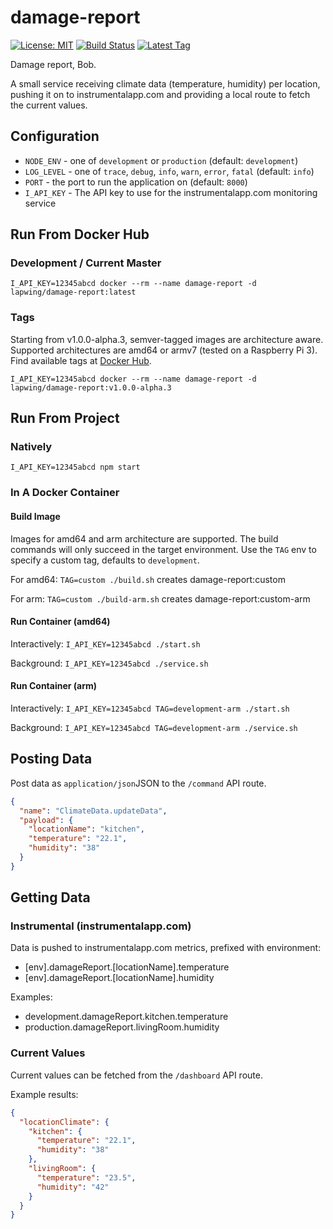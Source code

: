 # damage-report
[![License: MIT](https://img.shields.io/badge/License-MIT-yellow.svg)](https://opensource.org/licenses/MIT)
[![Build Status](https://travis-ci.org/Rekhyt/damage-report.svg?branch=master)](https://travis-ci.org/Rekhyt/damage-report)
[![Latest Tag](https://img.shields.io/github/v/tag/rekhyt/damage-report?style=flat)](https://github.com/Rekhyt/damage-report/releases)

Damage report, Bob.

A small service receiving climate data (temperature, humidity) per location, pushing it on to instrumentalapp.com and
providing a local route to fetch the current values.

## Configuration
* `NODE_ENV` - one of `development` or `production` (default: `development`)
* `LOG_LEVEL` - one of `trace`, `debug`, `info`, `warn`, `error`, `fatal` (default: `info`)
* `PORT` - the port to run the application on (default: `8000`)
* `I_API_KEY` - The API key to use for the instrumentalapp.com monitoring service

## Run From Docker Hub
### Development / Current Master

`I_API_KEY=12345abcd docker --rm --name damage-report -d lapwing/damage-report:latest`

### Tags
Starting from v1.0.0-alpha.3, semver-tagged images are architecture aware. Supported architectures are amd64 or armv7
(tested on a Raspberry Pi 3). Find available tags at [Docker Hub](https://hub.docker.com/r/lapwing/damage-report/tags).

`I_API_KEY=12345abcd docker --rm --name damage-report -d lapwing/damage-report:v1.0.0-alpha.3`

## Run From Project
### Natively
`I_API_KEY=12345abcd npm start`

### In A Docker Container
#### Build Image
Images for amd64 and arm architecture are supported. The build commands will only succeed in the target environment.
Use the `TAG` env to specify a custom tag, defaults to `development`.

For amd64: `TAG=custom ./build.sh` creates damage-report:custom

For arm: `TAG=custom ./build-arm.sh` creates damage-report:custom-arm

#### Run Container (amd64)
Interactively: `I_API_KEY=12345abcd ./start.sh`

Background: `I_API_KEY=12345abcd ./service.sh`

#### Run Container (arm)
Interactively: `I_API_KEY=12345abcd TAG=development-arm ./start.sh`

Background: `I_API_KEY=12345abcd TAG=development-arm ./service.sh`

## Posting Data
Post data as `application/json`JSON to the `/command` API route.

```json
{
  "name": "ClimateData.updateData",
  "payload": {
    "locationName": "kitchen",
    "temperature": "22.1",
    "humidity": "38"
  }
}
```

## Getting Data
### Instrumental (instrumentalapp.com)
Data is pushed to instrumentalapp.com metrics, prefixed with environment:
* [env].damageReport.[locationName].temperature
* [env].damageReport.[locationName].humidity

Examples:
* development.damageReport.kitchen.temperature
* production.damageReport.livingRoom.humidity

### Current Values
Current values can be fetched from the `/dashboard` API route.

Example results:
```json
{
  "locationClimate": {
    "kitchen": {
      "temperature": "22.1",
      "humidity": "38"
    },
    "livingRoom": {
      "temperature": "23.5",
      "humidity": "42"
    }
  }
}
```
